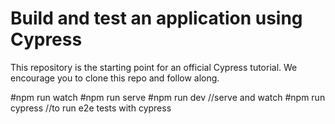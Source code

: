 # Build and test an application using Cypress

This repository is the starting point for an official Cypress tutorial. We encourage you to clone this repo and follow along.

#npm run watch
#npm run serve
#npm run dev //serve and watch
#npm run cypress //to run e2e tests with cypress